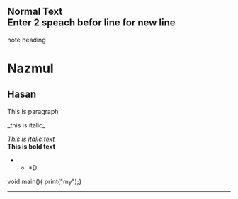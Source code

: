 <!--markdoen-->
Normal Text  
Enter 2 speach befor line for new line  
---
note heading
# Nazmul
## Hasan  
<p> This is paragraph </p>
_this is italic_

<i> This is italic text</i>  
__This is bold text__  
* * *D  

void main(){ print("my");}
 * * *